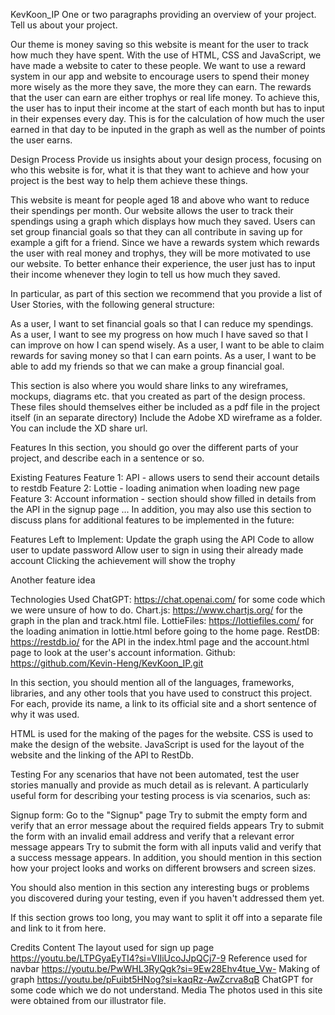 KevKoon_IP
One or two paragraphs providing an overview of your project. Tell us about your project.

Our theme is money saving so this website is meant for the user to track how much they have spent. With the use of HTML, CSS and JavaScript, we have made a website to cater to these people. We want to use a reward system in our app and website to encourage users to spend their money more wisely as the more they save, the more they can earn. The rewards that the user can earn are either trophys or real life money. To achieve this, the user has to input their income at the start of each month but has to input in their expenses every day. This is for the calculation of how much the user earned in that day to be inputed in the graph as well as the number of points the user earns.

Design Process
Provide us insights about your design process, focusing on who this website is for, what it is that they want to achieve and how your project is the best way to help them achieve these things.

This website is meant for people aged 18 and above who want to reduce their spendings per month. Our website allows the user to track their spendings using a graph which displays how much they saved. Users can set group financial goals so that they can all contribute in saving up for example a gift for a friend. Since we have a rewards system which rewards the user with real money and trophys, they will be more motivated to use our website. To better enhance their experience, the user just has to input their income whenever they login to tell us how much they saved.


In particular, as part of this section we recommend that you provide a list of User Stories, with the following general structure:

As a user, I want to set financial goals so that I can reduce my spendings.
As a user, I want to see my progress on how much I have saved so that I can improve on how I can spend wisely.
As a user, I want to be able to claim rewards for saving money so that I can earn points.
As a user, I want to be able to add my friends so that we can make a group financial goal.

This section is also where you would share links to any wireframes, mockups, diagrams etc. that you created as part of the design process. These files should themselves either be included as a pdf file in the project itself (in an separate directory) Include the Adobe XD wireframe as a folder. You can include the XD share url.

Features
In this section, you should go over the different parts of your project, and describe each in a sentence or so.

Existing Features
Feature 1: API - allows users to send their account details to restdb
Feature 2: Lottie - loading animation when loading new page
Feature 3: Account information - section should show filled in details from the API in the signup page
...
In addition, you may also use this section to discuss plans for additional features to be implemented in the future:

Features Left to Implement:
Update the graph using the API
Code to allow user to update password
Allow user to sign in using their already made account
Clicking the achievement will show the trophy

Another feature idea

Technologies Used
ChatGPT: https://chat.openai.com/ for some code which we were unsure of how to do.
Chart.js: https://www.chartjs.org/ for the graph in the plan and track.html file.
LottieFiles: https://lottiefiles.com/ for the loading animation in lottie.html before going to the home page.
RestDB: https://restdb.io/ for the API in the index.html page and the account.html page to look at the user's account information.
Github: https://github.com/Kevin-Heng/KevKoon_IP.git

In this section, you should mention all of the languages, frameworks, libraries, and any other tools that you have used to construct this project. For each, provide its name, a link to its official site and a short sentence of why it was used.

HTML is used for the making of the pages for the website.
CSS is used to make the design of the website.
JavaScript is used for the layout of the website and the linking of the API to RestDb.

Testing
For any scenarios that have not been automated, test the user stories manually and provide as much detail as is relevant. A particularly useful form for describing your testing process is via scenarios, such as:

Signup form:
Go to the "Signup" page
Try to submit the empty form and verify that an error message about the required fields appears
Try to submit the form with an invalid email address and verify that a relevant error message appears
Try to submit the form with all inputs valid and verify that a success message appears.
In addition, you should mention in this section how your project looks and works on different browsers and screen sizes.

You should also mention in this section any interesting bugs or problems you discovered during your testing, even if you haven't addressed them yet.

If this section grows too long, you may want to split it off into a separate file and link to it from here.

Credits
Content
The layout used for sign up page
https://youtu.be/LTPGyaEyTI4?si=VIIiUcoJJpQCj7-9
Reference used for navbar
https://youtu.be/PwWHL3RyQgk?si=9Ew28Ehv4tue_Vw-
Making of graph
https://youtu.be/pFuibt5HNog?si=kaqRz-AwZcrva8qB
ChatGPT for some code which we do not understand.
Media
The photos used in this site were obtained from our illustrator file.